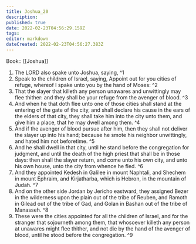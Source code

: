 ```yaml
---
title: Joshua_20
description: 
published: true
date: 2022-02-23T04:56:29.159Z
tags: 
editor: markdown
dateCreated: 2022-02-23T04:56:27.383Z
---
```


 Book:: [[Joshua]]
 1. The LORD also spake unto Joshua, saying, ^1
 2. Speak to the children of Israel, saying, Appoint out for you cities of refuge, whereof I spake unto you by the hand of Moses: ^2
 3. That the slayer that killeth any person unawares and unwittingly may flee thither: and they shall be your refuge from the avenger of blood. ^3
 4. And when he that doth flee unto one of those cities shall stand at the entering of the gate of the city, and shall declare his cause in the ears of the elders of that city, they shall take him into the city unto them, and give him a place, that he may dwell among them. ^4
 5. And if the avenger of blood pursue after him, then they shall not deliver the slayer up into his hand; because he smote his neighbor unwittingly, and hated him not beforetime. ^5
 6. And he shall dwell in that city, until he stand before the congregation for judgment, and until the death of the high priest that shall be in those days: then shall the slayer return, and come unto his own city, and unto his own house, unto the city from whence he fled. ^6
 7. And they appointed Kedesh in Galilee in mount Naphtali, and Shechem in mount Ephraim, and Kirjatharba, which is Hebron, in the mountain of Judah. ^7
 8. And on the other side Jordan by Jericho eastward, they assigned Bezer in the wilderness upon the plain out of the tribe of Reuben, and Ramoth in Gilead out of the tribe of Gad, and Golan in Bashan out of the tribe of Manasseh. ^8
 9. These were the cities appointed for all the children of Israel, and for the stranger that sojourneth among them, that whosoever killeth any person at unawares might flee thither, and not die by the hand of the avenger of blood, until he stood before the congregation. ^9
